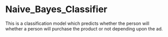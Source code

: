 # Naive_Bayes_Classifier

This is a classification model which predicts whether the person will whether a person will purchase the product or not depending upon the ad.
